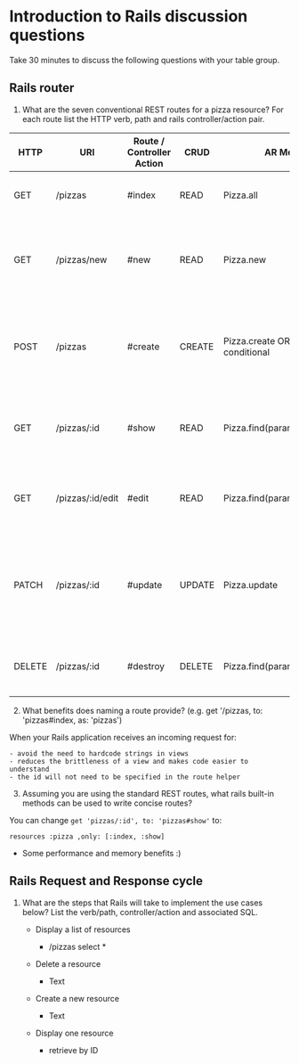 # Introduction to Rails discussion questions

Take 30 minutes to discuss the following questions with your table group.

## Rails router

1. What are the seven conventional REST routes for a pizza resource? For each route list the HTTP verb, path and rails controller/action pair.

HTTP    | URI                | Route / Controller Action  | CRUD    |  AR Method                                  | Used for:                                    | SQL                                                                 |
------- | ------------------ | -------------------------- | ------- |  ------------------------------------------ | -------------------------------------------- | ------------------------------------------------------------------- |
GET     | /pizzas          | #index                       | READ    |  Pizza.all                                  | Display a list of all pizzas                 | SELECT * FROM pizzas                                                |
GET     | /pizzas/new      | #new                         | READ    | Pizza.new                                   | Return an HTML form for creating a new pizza |                                                                     |
POST    | /pizzas          | #create                      | CREATE  |  Pizza.create OR .new + .save conditional   | Create a new pizza                           | INSERT INTO pizzas (column1, column2) VALUES (value1, value2)       |
GET     | /pizzas/:id      | #show                        | READ    |  Pizza.find(params[:id])                    | Display a specific pizza                     | SELECT * FROM pizzas WHERE id = :id LIMIT 1                         |
GET     | /pizzas/:id/edit | #edit                        | READ    |  Pizza.find(params[:id])                    | Return an HTML form for editing a pizza      | SELECT * FROM pizzas WHERE id = :id LIMIT 1                         |
PATCH   | /pizzas/:id      | #update                      | UPDATE  |  Pizza.update                               | Update a specific pizza                      | UPDATE pizzas SET column1 = value1, column2 = value2 WHERE id = :id | 
DELETE  | /pizzas/:id      | #destroy                     | DELETE  |  Pizza.find(params[:id]).destroy            | Delete a specific pizza                      | DELETE FROM pizzas WHERE id = :id                                   |


2. What benefits does naming a route provide? (e.g. get '/pizzas, to: 'pizzas#index, as: 'pizzas')

When your Rails application receives an incoming request for:

    - avoid the need to hardcode strings in views
    - reduces the brittleness of a view and makes code easier to understand
    - the id will not need to be specified in the route helper


3. Assuming you are using the standard REST routes, what rails built-in methods can be used to write concise routes?

You can change `get 'pizzas/:id', to: 'pizzas#show'` to:

    resources :pizza ,only: [:index, :show]

- Some performance and memory benefits :)

## Rails Request and Response cycle

1. What are the steps that Rails will take to implement the use cases below? List the verb/path, controller/action and associated SQL.

    - Display a list of resources
        - /pizzas
        select * 
    
    - Delete a resource
        - Text
    
    - Create a new resource
        - Text
    
    - Display one resource
        - retrieve by ID

